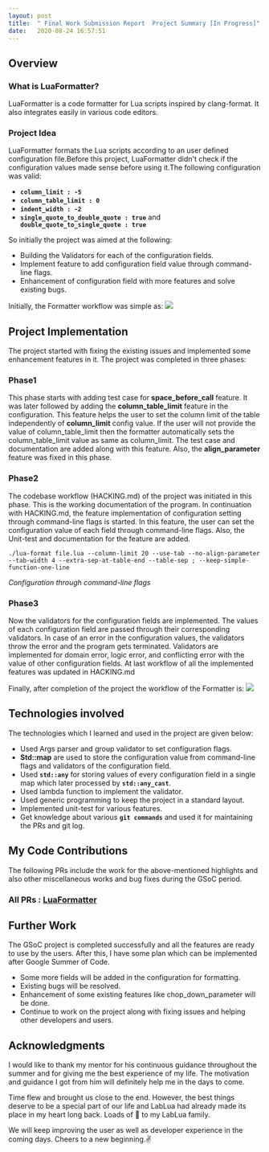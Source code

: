 ```yaml
---
layout: post
title:  " Final Work Submission Report  Project Summary [In Progress]"
date:   2020-08-24 16:57:51
---
```


## Overview

### What is LuaFormatter?
LuaFormatter is a code formatter for Lua scripts inspired by clang-format. It also integrates easily in various code editors.  

### Project Idea
LuaFormatter formats the Lua scripts according to an user defined configuration file.Before this project, LuaFormatter didn't check if the configuration values made sense before using it.The following configuration was valid:  
 * **`column_limit : -5 `**
 * **`column_table_limit : 0 `**
 * **`indent_width : -2`**
 * **`single_quote_to_double_quote : true`** and **` double_quote_to_single_quote : true`**

So initially the project was aimed at the following:
 * Building the Validators for each of the configuration fields.
 * Implement feature to add configuration field value through command-line flags.
 * Enhancement of configuration field with more features and solve existing bugs.

Initially, the Formatter workflow was simple as:
<img src="{{ site.baseurl }}/assets/img/Before_project.png">

## Project Implementation
The project started with fixing the existing issues and implemented some enhancement features in it. The project was completed in three phases:  
### Phase1
This phase starts with adding test case for **space_before_call** feature. It was later followed by adding the **column_table_limit** feature in the configuration. This feature helps the user to set the column limit of the table independently of **column_limit** config value. If the user will not provide the value of column_table_limit then the formatter automatically sets the column_table_limit value as same as column_limit. The test case and documentation are added along with this feature. Also, the  **align_parameter** feature was fixed in this phase.  

### Phase2
The codebase workflow (HACKING.md) of the project was initiated in this phase. This is the working documentation of the program. In continuation with HACKING.md, the feature implementation of configuration setting through command-line flags is started. In this feature, the user can set the configuration value of each field through command-line flags. Also, the Unit-test and documentation for the feature are added.  

    ./lua-format file.lua --column-limit 20 --use-tab --no-align-parameter --tab-width 4 --extra-sep-at-table-end --table-sep ; --keep-simple-function-one-line

*Configuration through command-line flags*

### Phase3
Now the validators for the configuration fields are implemented. The values of each configuration field are passed through their corresponding validators. In case of an error in the configuration values, the validators throw the error and the program gets terminated. Validators are implemented for domain error, logic error, and conflicting error with the value of other configuration fields. At last workflow of all the implemented features was updated in HACKING.md  


Finally, after completion of the project the workflow of the Formatter is:
<img src="{{ site.baseurl }}/assets/img/After_project.png">

## Technologies involved
The technologies which I learned and used in the project are given below:
 * Used Args parser and group validator to set configuration flags.
 * **Std::map** are used to store the configuration value from command-line flags and validators of the configuration field.
 * Used **`std::any`** for storing values of every configuration field in a single map which later processed by **`std::any_cast`**.
 * Used lambda function to implement the validator.
 * Used generic programming to keep the project in a standard layout.
 * Implemented unit-test for various features.
 * Get knowledge about various **`git commands`** and used it for maintaining the PRs and git log.

## My Code Contributions
The following PRs include the work for the above-mentioned highlights and also other miscellaneous works and bug fixes during the GSoC period.
### All PRs : [LuaFormatter](https://github.com/Koihik/LuaFormatter/pulls?q=is%3Apr+author%3Akaranankit01+created%3A%3C%3D2020-08-31)

## Further Work
The GSoC project is completed successfully and all the features are ready to use by the users. After this, I have some plan which can be implemented after Google Summer of Code.
 * Some more fields will be added in the configuration for formatting.
 * Existing bugs will be resolved.
 * Enhancement of some existing features like chop_down_parameter will be done.
 * Continue to work on the project along with fixing issues and helping other developers and users.


## Acknowledgments
I would like to thank my mentor for his continuous guidance throughout the summer and for giving me the best experience of my life. The motivation and guidance I got from him will definitely help me in the days to come.  

Time flew and brought us close to the end. However, the best things deserve to be a special part of our life and LabLua had already made its place in my heart long back. Loads of 💖 to my LabLua family.  

We will keep improving the user as well as developer experience in the coming days. Cheers to a new beginning.✌
